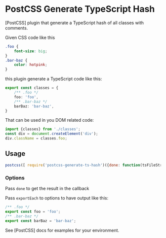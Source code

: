 # PostCSS Generate TypeScript Hash

[PostCSS] plugin that generate a TypeScript hash of all classes with comments.


Given CSS code like this
```css
.foo {
    font-size: big;
}
.bar-baz {
    color: hotpink;
}
```

this plugin generate a TypeScript code like this:

```ts
export const classes = {
    /** .foo */
    foo: 'foo',
    /** .bar-baz */
    barBaz: 'bar-baz',
}
```

That can be used in you DOM related code:

```ts
import {classes} from './classes';
const div = document.createElement('div');
div.className = classes.foo;
```

## Usage

```js
postcss([ require('postcss-generate-ts-hash')({done: function(tsFileString) { /* save it to a file... */ })}])
```


### Options
Pass `done` to get the result in the callback


Pass `exportEach` to options to have output like this:

```ts
/** .foo */
export const foo = 'foo';
/** .bar-baz */
export const barBaz = 'bar-baz';
```
See [PostCSS] docs for examples for your environment.
